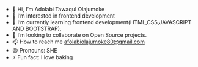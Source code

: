 - 👋 Hi, I’m Adolabi Tawaqul Olajumoke
- 👀 I’m interested in frontend development
- 🌱 I’m currently learning frontend development(HTML,CSS,JAVASCRIPT AND BOOTSTRAP).
- 💞️ I’m looking to collaborate on Open Source projects.
- 📫 How to reach me afolabiolajumoke80@gmail.com
- 😄 Pronouns: SHE
- ⚡ Fun fact: I love baking

<!---
Tawaqul/Tawaqul is a ✨ special ✨ repository because its `README.md` (this file) appears on your GitHub profile.
You can click the Preview link to take a look at your changes.
--->
